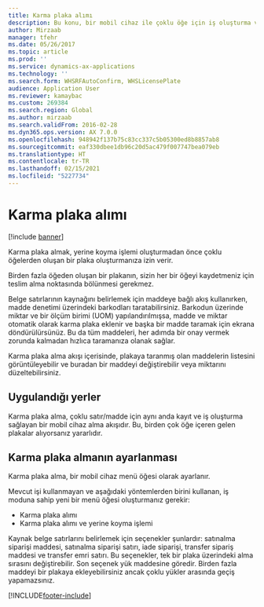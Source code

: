 ```yaml
---
title: Karma plaka alımı
description: Bu konu, bir mobil cihaz ile çoklu öğe için iş oluşturma ve kaydetme amacıyla karma plaka alma kullanmayı açıklar.
author: Mirzaab
manager: tfehr
ms.date: 05/26/2017
ms.topic: article
ms.prod: ''
ms.service: dynamics-ax-applications
ms.technology: ''
ms.search.form: WHSRFAutoConfirm, WHSLicensePlate
audience: Application User
ms.reviewer: kamaybac
ms.custom: 269384
ms.search.region: Global
ms.author: mirzaab
ms.search.validFrom: 2016-02-28
ms.dyn365.ops.version: AX 7.0.0
ms.openlocfilehash: 948942f137b75c83cc337c5b05300ed8b8857ab8
ms.sourcegitcommit: eaf330dbee1db96c20d5ac479f007747bea079eb
ms.translationtype: HT
ms.contentlocale: tr-TR
ms.lasthandoff: 02/15/2021
ms.locfileid: "5227734"
---
```

# <a name="mixed-license-plate-receiving"></a>Karma plaka alımı

[!include [banner](../includes/banner.md)]

Karma plaka almak, yerine koyma işlemi oluşturmadan önce çoklu öğelerden oluşan bir plaka oluşturmanıza izin verir. 

Birden fazla öğeden oluşan bir plakanın, sizin her bir öğeyi kaydetmeniz için teslim alma noktasında bölünmesi gerekmez. 

Belge satırlarının kaynağını belirlemek için maddeye bağlı akış kullanırken, madde denetimi üzerindeki barkodları taratabilirsiniz. Barkodun üzerinde miktar ve bir ölçüm birimi (UOM) yapılandırılmışsa, madde ve miktar otomatik olarak karma plaka eklenir ve başka bir madde taramak için ekrana döndürülürsünüz. Bu da tüm maddeleri, her adımda bir onay vermek zorunda kalmadan hızlıca taramanıza olanak sağlar. 

Karma plaka alma akışı içerisinde, plakaya taranmış olan maddelerin listesini görüntüleyebilir ve buradan bir maddeyi değiştirebilir veya miktarını düzeltebilirsiniz.

## <a name="where-it-applies"></a>Uygulandığı yerler

Karma plaka alma, çoklu satır/madde için aynı anda kayıt ve iş oluşturma sağlayan bir mobil cihaz alma akışıdır. Bu, birden çok öğe içeren gelen plakalar alıyorsanız yararlıdır. 

## <a name="how-to-set-up-mixed-license-plate-receiving"></a>Karma plaka almanın ayarlanması
Karma plaka alma, bir mobil cihaz menü öğesi olarak ayarlanır.

Mevcut işi kullanmayan ve aşağıdaki yöntemlerden birini kullanan, iş moduna sahip yeni bir menü öğesi oluşturmanız gerekir:

- Karma plaka alımı
- Karma plaka alımı ve yerine koyma işlemi

Kaynak belge satırlarını belirlemek için seçenekler şunlardır: satınalma siparişi maddesi, satınalma siparişi satırı, iade siparişi, transfer sipariş maddesi ve transfer emri satırı. Bu seçenekler, tek bir plaka üzerindeki alma sırasını değiştirebilir. Son seçenek yük maddesine göredir. Birden fazla maddeyi bir plakaya ekleyebilirsiniz ancak çoklu yükler arasında geçiş yapamazsınız.


[!INCLUDE[footer-include](../../includes/footer-banner.md)]